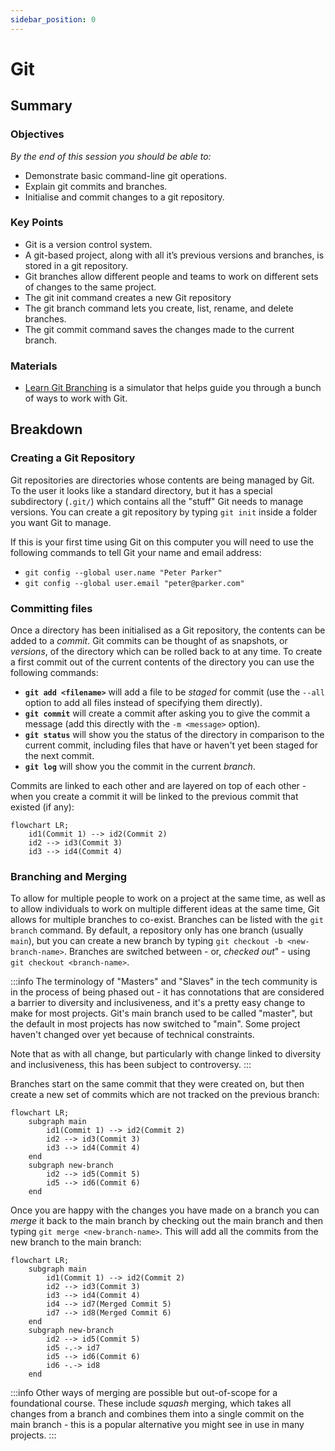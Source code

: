 ```yaml
---
sidebar_position: 0
---
```


# Git

## Summary

### Objectives

*By the end of this session you should be able to:*

* Demonstrate basic command-line git operations.
* Explain git commits and branches.
* Initialise and commit changes to a git repository.

### Key Points

* Git is a version control system.
* A git-based project, along with all it’s previous versions and branches, is stored in a git repository.
* Git branches allow different people and teams to work on different sets of changes to the same project.
* The git init command creates a new Git repository
* The git branch command lets you create, list, rename, and delete branches.
* The git commit command saves the changes made to the current branch.

### Materials

* [Learn Git Branching](https://learngitbranching.js.org/) is a simulator that helps guide you through a bunch of ways to work with Git.

## Breakdown

### Creating a Git Repository

Git repositories are directories whose contents are being managed by Git. To the user it looks like a standard directory, but it has a special subdirectory (`.git/`) which contains all the "stuff" Git needs to manage versions. You can create a git repository by typing `git init` inside a folder you want Git to manage.

If this is your first time using Git on this computer you will need to use the following commands to tell Git your name and email address:

* `git config --global user.name "Peter Parker"`
* `git config --global user.email "peter@parker.com"`

### Committing files

Once a directory has been initialised as a Git repository, the contents can be added to a *commit*. Git commits can be thought of as snapshots, or *versions*, of the directory which can be rolled back to at any time. To create a first commit out of the current contents of the directory you can use the following commands:

* **`git add <filename>`** will add a file to be *staged* for commit (use the `--all` option to add all files instead of specifying them directly).
* **`git commit`** will create a commit after asking you to give the commit a message (add this directly with the `-m <message>` option).
* **`git status`** will show you the status of the directory in comparison to the current commit, including files that have or haven't yet been staged for the next commit.
* **`git log`** will show you the commit in the current *branch*.

Commits are linked to each other and are layered on top of each other - when you create a commit it will be linked to the previous commit that existed (if any):

```mermaid
flowchart LR;
    id1(Commit 1) --> id2(Commit 2)
    id2 --> id3(Commit 3)
    id3 --> id4(Commit 4)
```

### Branching and Merging

To allow for multiple people to work on a project at the same time, as well as to allow individuals to work on multiple different ideas at the same time, Git allows for multiple branches to co-exist. Branches can be listed with the `git branch` command. By default, a repository only has one branch (usually `main`), but you can create a new branch by typing `git checkout -b <new-branch-name>`. Branches are switched between - or, *checked out*" - using `git checkout <branch-name>`.

:::info
The terminology of "Masters" and "Slaves" in the tech community is in the process of being phased out - it has connotations that are considered a barrier to diversity and inclusiveness, and it's a pretty easy change to make for most projects. Git's main branch used to be called "master", but the default in most projects has now switched to "main". Some project haven't changed over yet because of technical constraints.

Note that as with all change, but particularly with change linked to diversity and inclusiveness, this has been subject to controversy.
:::

Branches start on the same commit that they were created on, but then create a new set of commits which are not tracked on the previous branch:

```mermaid
flowchart LR;
    subgraph main
        id1(Commit 1) --> id2(Commit 2)
        id2 --> id3(Commit 3)
        id3 --> id4(Commit 4)
    end
    subgraph new-branch
        id2 --> id5(Commit 5)
        id5 --> id6(Commit 6)
    end
```

Once you are happy with the changes you have made on a branch you can *merge* it back to the main branch by checking out the main branch and then typing `git merge <new-branch-name>`. This will add all the commits from the new branch to the main branch:

```mermaid
flowchart LR;
    subgraph main
        id1(Commit 1) --> id2(Commit 2)
        id2 --> id3(Commit 3)
        id3 --> id4(Commit 4)
        id4 --> id7(Merged Commit 5)
        id7 --> id8(Merged Commit 6)
    end
    subgraph new-branch
        id2 --> id5(Commit 5)
        id5 -.-> id7
        id5 --> id6(Commit 6)
        id6 -.-> id8
    end
```

:::info
Other ways of merging are possible but out-of-scope for a foundational course. These include *squash* merging, which takes all changes from a branch and combines them into a single commit on the main branch - this is a popular alternative you might see in use in many projects.
:::
